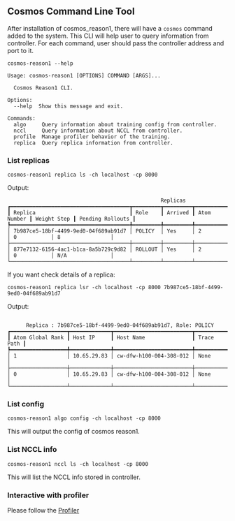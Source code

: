 ## Cosmos Command Line Tool


After installation of cosmos_reason1, there will have a `cosmos` command added to the system. This CLI will help user to query information from controller. For each command, user should pass the controller address and port to it.


```
cosmos-reason1 --help

Usage: cosmos-reason1 [OPTIONS] COMMAND [ARGS]...

  Cosmos Reason1 CLI.

Options:
  --help  Show this message and exit.

Commands:
  algo     Query information about training config from controller.
  nccl     Query information about NCCL from controller.
  profile  Manage profiler behavior of the training.
  replica  Query replica information from controller.
```

### List replicas


```
cosmos-reason1 replica ls -ch localhost -cp 8000
```


Output:

```
                                                 Replicas                                                  
┏━━━━━━━━━━━━━━━━━━━━━━━━━━━━━━━━━━━━━━┳━━━━━━━━━┳━━━━━━━━━┳━━━━━━━━━━━━━┳━━━━━━━━━━━━━┳━━━━━━━━━━━━━━━━━━┓
┃ Replica                              ┃ Role    ┃ Arrived ┃ Atom Number ┃ Weight Step ┃ Pending Rollouts ┃
┡━━━━━━━━━━━━━━━━━━━━━━━━━━━━━━━━━━━━━━╇━━━━━━━━━╇━━━━━━━━━╇━━━━━━━━━━━━━╇━━━━━━━━━━━━━╇━━━━━━━━━━━━━━━━━━┩
│ 7b987ce5-18bf-4499-9ed0-04f689ab91d7 │ POLICY  │ Yes     │ 2           │ 0           │ 8                │
├──────────────────────────────────────┼─────────┼─────────┼─────────────┼─────────────┼──────────────────┤
│ 877e7132-6156-4ac1-b1ca-8a5b729c9d82 │ ROLLOUT │ Yes     │ 2           │ 0           │ N/A              │
└──────────────────────────────────────┴─────────┴─────────┴─────────────┴─────────────┴──────────────────┘
```

If you want check details of a replica:

```
cosmos-reason1 replica lsr -ch localhost -cp 8000 7b987ce5-18bf-4499-9ed0-04f689ab91d7
```

Output:

```

      Replica : 7b987ce5-18bf-4499-9ed0-04f689ab91d7, Role: POLICY       
┏━━━━━━━━━━━━━━━━━━┳━━━━━━━━━━━━━┳━━━━━━━━━━━━━━━━━━━━━━━━━┳━━━━━━━━━━━━┓
┃ Atom Global Rank ┃ Host IP     ┃ Host Name               ┃ Trace Path ┃
┡━━━━━━━━━━━━━━━━━━╇━━━━━━━━━━━━━╇━━━━━━━━━━━━━━━━━━━━━━━━━╇━━━━━━━━━━━━┩
│ 1                │ 10.65.29.83 │ cw-dfw-h100-004-308-012 │ None       │
├──────────────────┼─────────────┼─────────────────────────┼────────────┤
│ 0                │ 10.65.29.83 │ cw-dfw-h100-004-308-012 │ None       │
└──────────────────┴─────────────┴─────────────────────────┴────────────┘

```


### List config

```
cosmos-reason1 algo config -ch localhost -cp 8000
```

This will output the config of cosmos reason1.

### List NCCL info

```
cosmos-reason1 nccl ls -ch localhost -cp 8000
```

This will list the NCCL info stored in controller.

### Interactive with profiler

Please follow the [Profiler](docs/Profiler.md)
